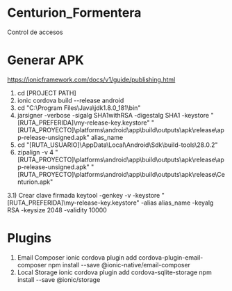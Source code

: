 # Centurion_Formentera
Control de accesos

# Generar APK
https://ionicframework.com/docs/v1/guide/publishing.html

1) cd [PROJECT PATH]
2) ionic cordova build --release android
3) cd "C:\Program Files\Java\jdk1.8.0_181\bin"
4) jarsigner -verbose -sigalg SHA1withRSA -digestalg SHA1 -keystore "[RUTA_PREFERIDA]\my-release-key.keystore" "[RUTA_PROYECTO]\platforms\android\app\build\outputs\apk\release\app-release-unsigned.apk" alias_name
5) cd "[RUTA_USUARIO]\AppData\Local\Android\Sdk\build-tools\28.0.2"
6) zipalign -v 4 "[RUTA_PROYECTO]\platforms\android\app\build\outputs\apk\release\app-release-unsigned.apk" "[RUTA_PROYECTO]\platforms\android\app\build\outputs\apk\release\Centurion.apk"

3.1) Crear clave firmada
keytool -genkey -v -keystore "[RUTA_PREFERIDA]\my-release-key.keystore" -alias alias_name -keyalg RSA -keysize 2048 -validity 10000

# Plugins
1) Email Composer
ionic cordova plugin add cordova-plugin-email-composer
npm install --save @ionic-native/email-composer
2) Local Storage
ionic cordova plugin add cordova-sqlite-storage
npm install --save @ionic/storage